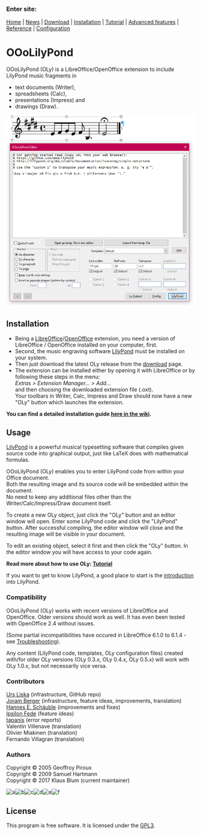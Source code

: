 ### Enter site:  
[Home](https://github.com/OOoLilyPond/OOoLilyPond/wiki#ooolilypond) | [News](https://github.com/OOoLilyPond/OOoLilyPond/wiki/News#-news-) | [Download](https://github.com/OOoLilyPond/OOoLilyPond/wiki/Downloads#downloads) | [Installation](https://github.com/OOoLilyPond/OOoLilyPond/wiki/Installation#installation) | [Tutorial](https://github.com/OOoLilyPond/OOoLilyPond/wiki/Tutorial#tutorial) | [Advanced features](https://github.com/OOoLilyPond/OOoLilyPond/wiki/Advanced-features#advanced-features) | [Reference](https://github.com/OOoLilyPond/OOoLilyPond/wiki/Editor-(main-window-reference)#editor-main-window-reference) | [Configuration](https://github.com/OOoLilyPond/OOoLilyPond/wiki/Config#configuration-dialogue)

# OOoLilyPond

OOoLilyPond (OLy) is a LibreOffice/OpenOffice extension to include LilyPond music fragments in  
* text documents (Writer),  
* spreadsheets (Calc),  
* presentations (Impress) and  
* drawings (Draw).

![editor object](https://raw.githubusercontent.com/OOoLilyPond/wiki-resources/master/images/editor-object-03.gif)

## Installation

* Being a [LibreOffice]/[OpenOffice] extension, you need a version of LibreOffice / OpenOffice installed on your computer, first.  
* Second, the music engraving software [LilyPond] must be installed on your system.  
* Then just download the latest OLy release from the [download] page.  
* The extension can be installed either by opening it with LibreOffice or by following these steps in the menu:  
*Extras > Extension Manager… > Add…*  
and then choosing the downloaded extension file (.oxt).  
Your toolbars in Writer, Calc, Impress and Draw should now have a new "OLy" button which launches the extension.

**You can find a detailed installation guide [here in the wiki](https://github.com/OOoLilyPond/OOoLilyPond/wiki/Installation#installation).**

## Usage

[LilyPond] is a powerful musical typesetting software that compiles given source code into graphical output, just like LaTeX does with mathematical formulas. 

OOoLilyPond (OLy) enables you to enter LilyPond code from within your Office document.  
  Both the resulting image and its source code will be embedded within the document.  
  No need to keep any additional files other than the Writer/Calc/Impress/Draw document itself.

To create a new OLy object, just click the "OLy" button and an editor window will open. Enter some LilyPond code and click the "LilyPond" button. After successful compiling, the editor window will close and the resulting image will be visible in your document. 

To edit an existing object, select it first and then click the "OLy" button. In the editor window you will have access to your code again.

**Read more about how to use OLy: [Tutorial](https://github.com/OOoLilyPond/OOoLilyPond/wiki/Tutorial#tutorial)**

If you want to get to know LilyPond, a good place to start is the [introduction] into LilyPond.

### Compatibility 

OOoLilyPond (OLy) works with recent versions of LibreOffice and OpenOffice. Older versions should work as well. It has even been tested with OpenOffice 2.4 without issues. 

(Some partial incompatibilities have occured in LibreOffice 6.1.0 to 6.1.4 - see [Troubleshooting](https://github.com/OOoLilyPond/OOoLilyPond/wiki/Troubleshooting#execution-aborts-with-error-message-incorrect-property-value)).

Any content (LilyPond code, templates, OLy configuration files) created with/for older OLy versions (OLy 0.3.x, OLy 0.4.x, OLy 0.5.x) will work with OLy 1.0.x, but not necessarily vice versa.


[LibreOffice]: http://libreoffice.org/
[OpenOffice]: http://www.openoffice.org/
[LilyPond]: http://lilypond.org
[download]: https://github.com/OOoLilyPond/OOoLilyPond/wiki/Downloads#downloads
[introduction]: http://lilypond.org/introduction.html
[Introduction into OOoLilyPond]: http://lilypondblog.org/2017/04/ooolilypond-creating-musical-snippets-in-libreoffice-documents/

### Contributors

[Urs Liska](https://github.com/uliska) (infrastructure, GitHub repo)  
[Joram Berger](https://github.com/joram-berger) (infrastructure, feature ideas, improvements, translation)  
[Hannes E. Schäuble](https://github.com/edgar79) (improvements and fixes)  
[Ipsilon Fede](https://github.com/yfede) (feature ideas)  
[tapanis](https://github.com/tapanis) (error reports)  
Valentin Villenave (translation)  
Olivier Miakinen (translation)  
Fernando Villagran (translation)

### Authors

Copyright © 2005 Geoffroy Piroux  
Copyright © 2009 Samuel Hartmann  
Copyright © 2017 Klaus Blum (current maintainer)

<a id="envelope">![a](https://raw.githubusercontent.com/OOoLilyPond/wiki-resources/master/images/score-a.png)</a>![b](https://raw.githubusercontent.com/OOoLilyPond/wiki-resources/master/images/score-b.png)![c](https://raw.githubusercontent.com/OOoLilyPond/wiki-resources/master/images/score-c.png)![d](https://raw.githubusercontent.com/OOoLilyPond/wiki-resources/master/images/score-d.png)![e](https://raw.githubusercontent.com/OOoLilyPond/wiki-resources/master/images/score-e.png)![f](https://raw.githubusercontent.com/OOoLilyPond/wiki-resources/master/images/score-f.png)

## License

This program is free software. It is licensed under the [GPL3].

[GPL3]: https://www.gnu.org/licenses/gpl.html "GPL3"
